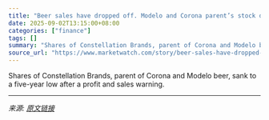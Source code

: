 ```yaml
---
title: "Beer sales have dropped off. Modelo and Corona parent’s stock dives to a 5-year low."
date: 2025-09-02T13:15:00+08:00
categories: ["finance"]
tags: []
summary: "Shares of Constellation Brands, parent of Corona and Modelo beer, sank to a five-year low after a profit and sales warning."
source_url: "https://www.marketwatch.com/story/beer-sales-have-dropped-off-modelo-and-corona-parents-stock-dives-to-a-5-year-low-46dae0cc?mod=mw_rss_topstories"
---
```


Shares of Constellation Brands, parent of Corona and Modelo beer, sank to a five-year low after a profit and sales warning.

---

*来源: [原文链接](https://www.marketwatch.com/story/beer-sales-have-dropped-off-modelo-and-corona-parents-stock-dives-to-a-5-year-low-46dae0cc?mod=mw_rss_topstories)*
